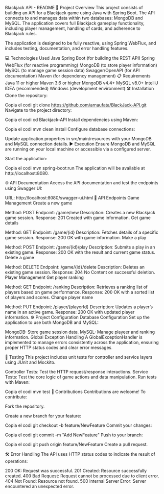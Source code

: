 Blackjack API - README
📄 Project Overview
This project consists of building an API for a Blackjack game using Java with Spring Boot. The API connects to and manages data within two databases: MongoDB and MySQL. The application covers full Blackjack gameplay functionality, including player management, handling of cards, and adherence to Blackjack rules.

The application is designed to be fully reactive, using Spring WebFlux, and includes testing, documentation, and error handling features.

💻 Technologies Used
Java
Spring Boot (for building the REST API)
Spring WebFlux (for reactive programming)
MongoDB (to store player information)
MySQL (to manage game session data)
Swagger/OpenAPI (for API documentation)
Maven (for dependency management)
📋 Requirements
Java 11 or higher
Maven 3.6 or higher
MongoDB v4.4+
MySQL v8.0+
IntelliJ IDEA (recommended)
Windows (development environment)
🛠️ Installation
Clone the repository:

Copia el codi
git clone https://github.com/arnaufata/BlackJack-API.git
Navigate to the project directory:

Copia el codi
cd Blackjack-API
Install dependencies using Maven:

Copia el codi
mvn clean install
Configure database connections:

Update application.properties in src/main/resources with your MongoDB and MySQL connection details.
▶️ Execution
Ensure MongoDB and MySQL are running on your local machine or accessible via a configured server.

Start the application:

Copia el codi
mvn spring-boot:run
The application will be available at http://localhost:8080.

🌐 API Documentation
Access the API documentation and test the endpoints using Swagger UI:

URL: http://localhost:8080/swagger-ui.html
🧩 API Endpoints
Game Management
Create a new game

Method: POST
Endpoint: /game/new
Description: Creates a new Blackjack game session.
Response: 201 Created with game information.
Get game details

Method: GET
Endpoint: /game/{id}
Description: Fetches details of a specific game session.
Response: 200 OK with game information.
Make a play

Method: POST
Endpoint: /game/{id}/play
Description: Submits a play in an existing game.
Response: 200 OK with the result and current game status.
Delete a game

Method: DELETE
Endpoint: /game/{id}/delete
Description: Deletes an existing game session.
Response: 204 No Content on successful deletion.
Player Management
Get player ranking

Method: GET
Endpoint: /ranking
Description: Retrieves a ranking list of players based on game performance.
Response: 200 OK with a sorted list of players and scores.
Change player name

Method: PUT
Endpoint: /player/{playerId}
Description: Updates a player’s name in an active game.
Response: 200 OK with updated player information.
⚙️ Project Configuration
Database Configuration
Set up the application to use both MongoDB and MySQL:

MongoDB: Store game session data.
MySQL: Manage playeer and ranking information.
Global Exception Handling
A GlobalExceptionHandler is implemented to manage errors consistently across the application, ensuring proper HTTP status codes and clear error messages.

🧪 Testing
This project includes unit tests for controller and service layers using JUnit and Mockito.

Controller Tests: Test the HTTP request/response interactions.
Service Tests: Test the core logic of game actions and data manipulation.
Run tests with Maven:

Copia el codi
mvn test
🤝 Contributions
Contributions are welcome! To contribute:

Fork the repository.

Create a new branch for your feature:

Copia el codi
git checkout -b feature/NewFeature
Commit your changes:

Copia el codi
git commit -m "Add NewFeature"
Push to your branch:

Copia el codi
git push origin feature/NewFeature
Create a pull request.

🛠️ Error Handling
The API uses HTTP status codes to indicate the result of operations:

200 OK: Request was successful.
201 Created: Resource successfully created.
400 Bad Request: Request cannot be processed due to client error.
404 Not Found: Resource not found.
500 Internal Server Error: Server encountered an unexpected error.

